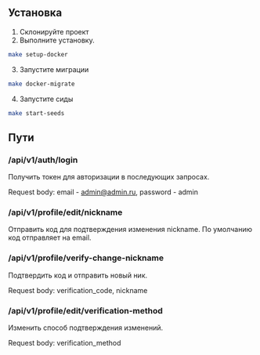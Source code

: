 ## Установка

1. Склонируйте проект
2. Выполните установку.
```sh
make setup-docker
```
3. Запустите миграции
```sh
make docker-migrate
```
4. Запустите сиды
```sh
make start-seeds
```

## Пути

### /api/v1/auth/login
Получить токен для авторизации в последующих запросах.

Request body:
email - admin@admin.ru,
password - admin

### /api/v1/profile/edit/nickname
Отправить код для подтверждения изменения nickname. По умолчанию код отправляет на email.

### /api/v1/profile/verify-change-nickname
Подтвердить код и отправить новый ник.

Request body:
verification_code,
nickname

### /api/v1/profile/edit/verification-method
Изменить способ подтверждения изменений.

Request body:
verification_method
